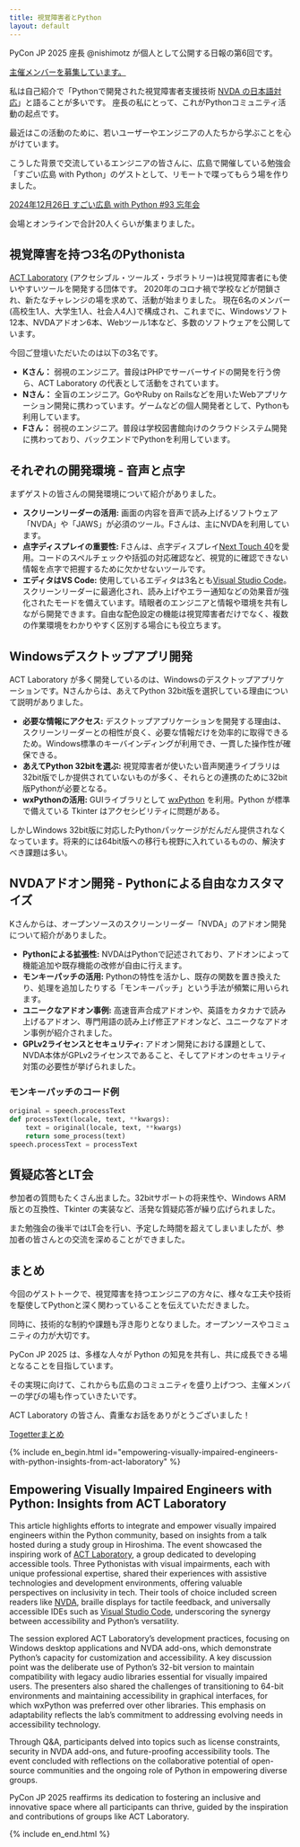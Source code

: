 ```yaml
---
title: 視覚障害者とPython
layout: default
---
```


PyCon JP 2025 座長 @nishimotz が個人として公開する日報の第6回です。

[主催メンバーを募集しています。](https://pyconjp.blogspot.com/2024/12/call-for-organizing-members-ja.html)

私は自己紹介で「Pythonで開発された視覚障害者支援技術 [NVDA の日本語対応](https://www.nvda.jp/)」と語ることが多いです。
座長の私にとって、これがPythonコミュニティ活動の起点です。

最近はこの活動のために、若いユーザーやエンジニアの人たちから学ぶことを心がけています。

こうした背景で交流しているエンジニアの皆さんに、広島で開催している勉強会「すごい広島 with Python」のゲストとして、リモートで喋ってもらう場を作りました。

[2024年12月26日 すごい広島 with Python #93 忘年会](https://pycon-hiroshima.connpass.com/event/339371/)

会場とオンラインで合計20人くらいが集まりました。

## 視覚障害を持つ3名のPythonista

[ACT Laboratory](https://actlab.org/) (アクセシブル・ツールズ・ラボラトリー)は視覚障害者にも使いやすいツールを開発する団体です。
2020年のコロナ禍で学校などが閉鎖され、新たなチャレンジの場を求めて、活動が始まりました。
現在6名のメンバー(高校生1人、大学生1人、社会人4人)で構成され、これまでに、Windowsソフト12本、NVDAアドオン6本、Webツール1本など、多数のソフトウェアを公開しています。

今回ご登壇いただいたのは以下の3名です。

* **Kさん：**  弱視のエンジニア。普段はPHPでサーバーサイドの開発を行う傍ら、ACT Laboratory の代表として活動をされています。
* **Nさん：**  全盲のエンジニア。GoやRuby on Railsなどを用いたWebアプリケーション開発に携わっています。ゲームなどの個人開発者として、Pythonも利用しています。
* **Fさん：**  弱視のエンジニア。普段は学校図書館向けのクラウドシステム開発に携わっており、バックエンドでPythonを利用しています。

## それぞれの開発環境 - 音声と点字

まずゲストの皆さんの開発環境について紹介がありました。

* **スクリーンリーダーの活用:**  画面の内容を音声で読み上げるソフトウェア「NVDA」や「JAWS」が必須のツール。Fさんは、主にNVDAを利用しています。
* **点字ディスプレイの重要性:** Fさんは、点字ディスプレイ[Next Touch 40](https://www.kgs-jpn.co.jp/archives/welfare-products/next-touch-40)を愛用。コードのスペルチェックや括弧の対応確認など、視覚的に確認できない情報を点字で把握するために欠かせないツールです。
* **エディタはVS Code:**  使用しているエディタは3名とも[Visual Studio Code](https://code.visualstudio.com/)。スクリーンリーダーに最適化され、読み上げやエラー通知などの効果音が強化されたモードを備えています。晴眼者のエンジニアと情報や環境を共有しながら開発できます。自由な配色設定の機能は視覚障害者だけでなく、複数の作業環境をわかりやすく区別する場合にも役立ちます。

## Windowsデスクトップアプリ開発

ACT Laboratory が多く開発しているのは、Windowsのデスクトップアプリケーションです。Nさんからは、あえてPython 32bit版を選択している理由について説明がありました。

* **必要な情報にアクセス:**  デスクトップアプリケーションを開発する理由は、スクリーンリーダーとの相性が良く、必要な情報だけを効率的に取得できるため。Windows標準のキーバインディングが利用でき、一貫した操作性が確保できる。
* **あえてPython 32bitを選ぶ:** 視覚障害者が使いたい音声関連ライブラリは32bit版でしか提供されていないものが多く、それらとの連携のために32bit版Pythonが必要となる。
* **wxPythonの活用:** GUIライブラリとして [wxPython](https://wxpython.org/) を利用。Python が標準で備えている Tkinter はアクセシビリティに問題がある。

しかしWindows 32bit版に対応したPythonパッケージがだんだん提供されなくなっています。将来的には64bit版への移行も視野に入れているものの、解決すべき課題は多い。

## NVDAアドオン開発 - Pythonによる自由なカスタマイズ

Kさんからは、オープンソースのスクリーンリーダー「NVDA」のアドオン開発について紹介がありました。

* **Pythonによる拡張性:** NVDAはPythonで記述されており、アドオンによって機能追加や既存機能の改修が自由に行えます。
* **モンキーパッチの活用:** Pythonの特性を活かし、既存の関数を置き換えたり、処理を追加したりする「モンキーパッチ」という手法が頻繁に用いられます。
* **ユニークなアドオン事例:**  高速音声合成アドオンや、英語をカタカナで読み上げるアドオン、専門用語の読み上げ修正アドオンなど、ユニークなアドオン事例が紹介されました。
* **GPLv2ライセンスとセキュリティ:** アドオン開発における課題として、NVDA本体がGPLv2ライセンスであること、そしてアドオンのセキュリティ対策の必要性が挙げられました。

### モンキーパッチのコード例

```python
original = speech.processText
def processText(locale, text, **kwargs):
    text = original(locale, text, **kwargs)
    return some_process(text)
speech.processText = processText
```

## 質疑応答とLT会

参加者の質問もたくさん出ました。32bitサポートの将来性や、Windows ARM版との互換性、Tkinter の実装など、活発な質疑応答が繰り広げられました。

また勉強会の後半ではLT会を行い、予定した時間を超えてしまいましたが、参加者の皆さんとの交流を深めることができました。

## まとめ

今回のゲストトークで、視覚障害を持つエンジニアの方々に、様々な工夫や技術を駆使してPythonと深く関わっていることを伝えていただきました。

同時に、技術的な制約や課題も浮き彫りとなりました。オープンソースやコミュニティの力が大切です。

PyCon JP 2025 は、多様な人々が Python の知見を共有し、共に成長できる場となることを目指しています。

その実現に向けて、これからも広島のコミュニティを盛り上げつつ、主催メンバーの学びの場も作っていきたいです。

ACT Laboratory の皆さん、貴重なお話をありがとうございました！

[Togetterまとめ](https://togetter.com/li/2486220)

{% include en_begin.html id="empowering-visually-impaired-engineers-with-python-insights-from-act-laboratory" %}

## Empowering Visually Impaired Engineers with Python: Insights from ACT Laboratory

This article highlights efforts to integrate and empower visually impaired engineers within the Python community, based on insights from a talk hosted during a study group in Hiroshima. The event showcased the inspiring work of [ACT Laboratory](https://actlab.org/), a group dedicated to developing accessible tools. Three Pythonistas with visual impairments, each with unique professional expertise, shared their experiences with assistive technologies and development environments, offering valuable perspectives on inclusivity in tech. Their tools of choice included screen readers like [NVDA](https://www.nvda.jp/), braille displays for tactile feedback, and universally accessible IDEs such as [Visual Studio Code](https://code.visualstudio.com/), underscoring the synergy between accessibility and Python’s versatility.

The session explored ACT Laboratory’s development practices, focusing on Windows desktop applications and NVDA add-ons, which demonstrate Python’s capacity for customization and accessibility. A key discussion point was the deliberate use of Python’s 32-bit version to maintain compatibility with legacy audio libraries essential for visually impaired users. The presenters also shared the challenges of transitioning to 64-bit environments and maintaining accessibility in graphical interfaces, for which wxPython was preferred over other libraries. This emphasis on adaptability reflects the lab’s commitment to addressing evolving needs in accessibility technology.

Through Q&A, participants delved into topics such as license constraints, security in NVDA add-ons, and future-proofing accessibility tools. The event concluded with reflections on the collaborative potential of open-source communities and the ongoing role of Python in empowering diverse groups.

PyCon JP 2025 reaffirms its dedication to fostering an inclusive and innovative space where all participants can thrive, guided by the inspiration and contributions of groups like ACT Laboratory.

{% include en_end.html %}
